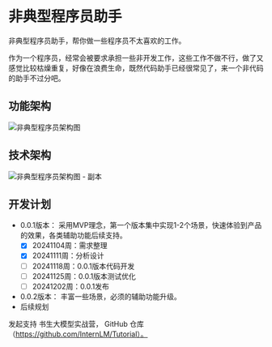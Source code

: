 # 非典型程序员助手

非典型程序员助手，帮你做一些程序员不太喜欢的工作。

作为一个程序员，经常会被要求承担一些非开发工作，这些工作不做不行，做了又感觉比较枯燥重复，好像在浪费生命，既然代码助手已经很常见了，来一个非代码的助手不过分吧。

## 功能架构

![非典型程序员架构图](https://github.com/user-attachments/assets/5018356e-a259-46e3-ae26-14ec0be61b67)

## 技术架构

![非典型程序员架构图 - 副本](https://github.com/user-attachments/assets/c744930e-2119-480d-916e-4aee6394c57d)

## 开发计划

- 0.0.1版本：
  采用MVP理念，第一个版本集中实现1-2个场景，快速体验到产品的效果，各类辅助功能后续支持。
  - [x] 20241104周：需求整理
  - [x] 20241111周：分析设计
  - [ ] 20241118周：0.0.1版本代码开发
  - [ ] 20241125周：0.0.1版本测试优化
  - [ ] 20241202周：0.0.1发布
- 0.0.2版本：
  丰富一些场景，必须的辅助功能升级。
- 后续规划

发起支持 书生大模型实战营， GitHub 仓库（https://github.com/InternLM/Tutorial）。

